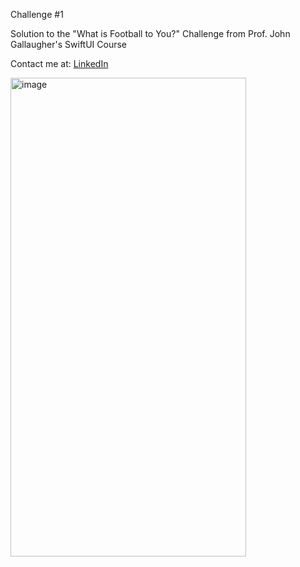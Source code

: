 Challenge #1

Solution to the "What is Football to You?" Challenge from Prof. John Gallaugher's SwiftUI Course

Contact me at: [LinkedIn](https://www.linkedin.com/in/andrewstraight/)

<img width="377" height="766" alt="image" src="https://github.com/user-attachments/assets/e26d0b41-fe08-4a2c-b9fb-c40552d50f4c" />
